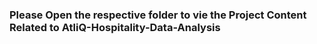 ### Please Open the respective folder to vie the Project Content Related to AtliQ-Hospitality-Data-Analysis
